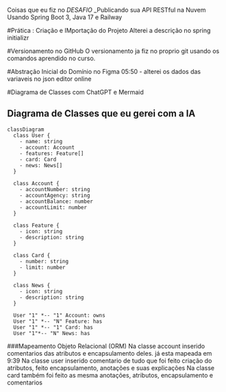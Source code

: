 Coisas que eu fiz no *DESAFIO* _Publicando sua API RESTful na Nuvem Usando Spring Boot 3, Java 17 e Railway

#Prática : Criação e IMportação do Projeto
Alterei a descrição no spring initializr

#Versionamento no GitHub
O versionamento ja fiz no proprio git usando os comandos aprendido no curso.

#Abstração Inicial do Domínio no Figma
05:50 - alterei os dados das variaveis no json editor online

#Diagrama de Classes com ChatGPT e Mermaid
## Diagrama de Classes que eu gerei com a IA
```mermaid
classDiagram
  class User {
    - name: string
    - account: Account
    - features: Feature[]
    - card: Card
    - news: News[]
  }

  class Account {
    - accountNumber: string
    - accountAgency: string
    - accountBalance: number
    - accountLimit: number
  }

  class Feature {
    - icon: string
    - description: string
  }

  class Card {
    - number: string
    - limit: number
  }

  class News {
    - icon: string
    - description: string
  }

  User "1" *-- "1" Account: owns
  User "1" *-- "N" Feature: has
  User "1" *-- "1" Card: has
  User "1"*-- "N" News: has

```

###Mapeamento Objeto Relacional (ORM)
Na classe account inserido comentarios das atributos e encapsulamento deles. já esta mapeada em 9:39
Na classe user inserido comentario de tudo que foi feito criação do atributos, feito encapsulamento, anotações e suas explicações
Na classe card também foi feito as mesma anotações, atributos, encapsulamento e comentarios